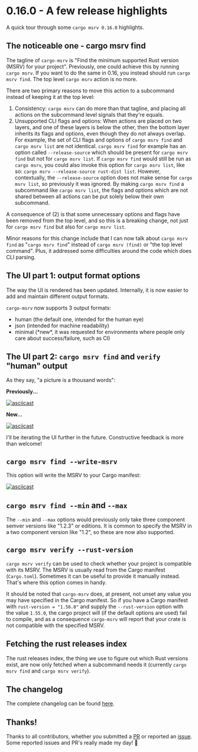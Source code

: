# 0.16.0 - A few release highlights

A quick tour through some `cargo msrv 0.16.0` highlights.

## The noticeable one - cargo msrv find

The tagline of `cargo-msrv` is "Find the minimum supported Rust version (MSRV) for your project".
Previously, one could achieve this by running `cargo msrv`. If you want to do the same in 0.16, you instead
should run `cargo msrv find`. The top level  `cargo msrv` action is no more.

There are two primary reasons to move this action to a subcommand instead of keeping it at the top level:

1. Consistency: `cargo msrv` can do more than that tagline, and placing all actions on the subcommand level signals that
   they're equals.
2. Unsupported CLI flags and options: When actions are placed on two layers, and one of these layers is below the other,
   then the bottom layer inherits its flags and options, even though they do not always overlap. For example, the set of
   CLI flags and options of `cargo msrv find` and `cargo msrv list` are not identical. `cargo msrv find` for example has
   an option called `--release-source` which should be present for `cargo msrv find` but not for `cargo msrv list`. If
   `cargo msrv find` would still be run as `cargo msrv`, you could also invoke this option for `cargo msrv list`, like
   so: `cargo msrv --release-source rust-dist list`. However, contextually, the `--release-source` option does not make
   sense for `cargo msrv list`, so previously it was ignored. By making `cargo msrv find` a subcommand like
   `cargo msrv list`, the flags and options which are not shared between all actions can be put solely below their own
   subcommand.

A consequence of (2) is that some unnecessary options and flags have been removed from the top level, and so this is a
breaking change, not just for `cargo msrv find` but also for `cargo msrv list`.

Minor reasons for this change include that I can now talk about `cargo msrv find` as "`cargo msrv find`" instead of
`cargo msrv (find)` or "the top level command". Plus, it addressed some difficulties around the code which does CLI
parsing.

## The UI part 1: output format options

The way the UI is rendered has been updated. Internally, it is now easier to add and maintain different output formats.

`cargo-msrv` now supports 3 output formats:

- human (the default one, intended for the human eye)
- json (intended for machine readability)
- minimal (\*new\*, it was requested for environments where people only care about success/failure, such as CI)

## The UI part 2: `cargo msrv find` and `verify` "human" output

As they say, "a picture is a thousand words":

**Previously...**

[![asciicast](https://asciinema.org/a/465459.svg)](https://asciinema.org/a/465459)

**New...**

[![asciicast](https://asciinema.org/a/JGyYmk7LNJvfDrc2oMQEt0SFF.svg)](https://asciinema.org/a/JGyYmk7LNJvfDrc2oMQEt0SFF)

I'll be iterating the UI further in the future. Constructive feedback is more than welcome!

## `cargo msrv find --write-msrv`

This option will write the MSRV to your Cargo manifest:

[![asciicast](https://asciinema.org/a/679863.svg)](https://asciinema.org/a/679863?t=47)

## `cargo msrv find --min` and `--max`

The `--min` and `--max` options would previously only take three component semver versions like "1.2.3" or editions. It
is common to specify the MSRV in a two component version like "1.2", so these are now also supported.

## `cargo msrv verify --rust-version`

`cargo msrv verify` can be used to check whether your project is compatible with its MSRV. The MSRV is usually read from
the Cargo manifest (`Cargo.toml`). Sometimes it can be useful to provide it manually instead. That's where this option
comes in handy.

It should be noted that `cargo-msrv` does, at present, not unset any value you may have specified in the
Cargo manifest. So if you have a Cargo manifest with `rust-version = "1.56.0"` and supply the `--rust-version` option
with the value `1.55.0`, the cargo project will (if the default options are used) fail to compile, and as a consequence
`cargo-msrv` will report that your crate is not compatible with the specified MSRV.

## Fetching the rust releases index

The rust releases index, the thing we use to figure out which Rust versions exist, are now only fetched when a
subcommand needs it (currently `cargo msrv find` and `cargo msrv verify`).

## The changelog

The complete changelog can be found [here](https://github.com/foresterre/cargo-msrv/blob/main/CHANGELOG.md).

## Thanks!

Thanks to all contributors, whether you submitted a [PR](https://github.com/foresterre/cargo-msrv/pulls) or reported
an [issue](https://github.com/foresterre/cargo-msrv/issues). Some reported issues and PR's really made my day! 💛
